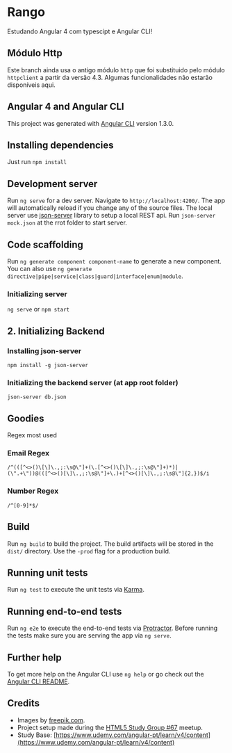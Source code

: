 # Rango
Estudando Angular 4 com typescipt e Angular CLI! 

## Módulo Http
Este branch ainda usa o antigo módulo `http` que foi substituido pelo módulo `httpclient` a partir da versão 4.3. Algumas funcionalidades não estarão disponíveis aqui.

## Angular 4 and Angular CLI
This project was generated with [Angular CLI](https://github.com/angular/angular-cli) version 1.3.0.

## Installing dependencies
Just run `npm install`

## Development server

Run `ng serve` for a dev server. Navigate to `http://localhost:4200/`. The app will automatically reload if you change any of the source files. The local server use [json-server](https://github.com/roliveira-com/json-server) library to setup a local REST api. Run `json-server mock.json` at the rrot folder to start server.

## Code scaffolding

Run `ng generate component component-name` to generate a new component. You can also use `ng generate directive|pipe|service|class|guard|interface|enum|module`.

### Initializing server

`ng serve` or `npm start`

## 2. Initializing Backend

### Installing json-server

`npm install -g json-server`

### Initializing the backend server (at app root folder)

`json-server db.json`

## Goodies

Regex most used

### Email Regex

`/^(([^<>()\[\]\.,;:\s@\"]+(\.[^<>()\[\]\.,;:\s@\"]+)*)|(\".+\"))@(([^<>()[\]\.,;:\s@\"]+\.)+[^<>()[\]\.,;:\s@\"]{2,})$/i`

### Number Regex

`/^[0-9]*$/`

## Build

Run `ng build` to build the project. The build artifacts will be stored in the `dist/` directory. Use the `-prod` flag for a production build.

## Running unit tests

Run `ng test` to execute the unit tests via [Karma](https://karma-runner.github.io).

## Running end-to-end tests

Run `ng e2e` to execute the end-to-end tests via [Protractor](http://www.protractortest.org/).
Before running the tests make sure you are serving the app via `ng serve`.

## Further help

To get more help on the Angular CLI use `ng help` or go check out the [Angular CLI README](https://github.com/angular/angular-cli/blob/master/README.md).

## Credits

- Images by [freepik.com](http://www.freepik.com).
- Project setup made during the [HTML5 Study Group #67](https://www.meetup.com/GDG-SP/events/242359569/?_af=event&_af_eid=242359569&https=on) meetup.
- Study Base: [https://www.udemy.com/angular-pt/learn/v4/content](https://www.udemy.com/angular-pt/learn/v4/content)
